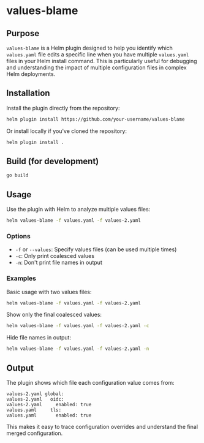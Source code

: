 # values-blame

## Purpose

`values-blame` is a Helm plugin designed to help you identify which `values.yaml` file edits a specific line when you have multiple `values.yaml` files in your Helm install command. This is particularly useful for debugging and understanding the impact of multiple configuration files in complex Helm deployments.

## Installation

Install the plugin directly from the repository:

```bash
helm plugin install https://github.com/your-username/values-blame
```

Or install locally if you've cloned the repository:

```bash
helm plugin install .
```

## Build (for development)

```bash
go build
```

## Usage

Use the plugin with Helm to analyze multiple values files:

```bash
helm values-blame -f values.yaml -f values-2.yaml
```

### Options

- `-f` or `--values`: Specify values files (can be used multiple times)
- `-c`: Only print coalesced values
- `-n`: Don't print file names in output

### Examples

Basic usage with two values files:
```bash
helm values-blame -f values.yaml -f values-2.yaml
```

Show only the final coalesced values:
```bash
helm values-blame -f values.yaml -f values-2.yaml -c
```

Hide file names in output:
```bash
helm values-blame -f values.yaml -f values-2.yaml -n
```

## Output

The plugin shows which file each configuration value comes from:

```
values-2.yaml global: 
values-2.yaml   oidc: 
values-2.yaml     enabled: true
values.yaml     tls: 
values.yaml       enabled: true
```

This makes it easy to trace configuration overrides and understand the final merged configuration.